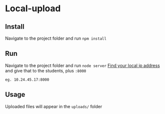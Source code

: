 # Local-upload


## Install
Navigate to the project folder and run `npm install`


## Run
Navigate to the project folder and run `node server`
[Find your local ip address](http://lifehacker.com/5833108/how-to-find-your-local-and-external-ip-address) and give that to the students, plus `:8000`

```
eg. 10.24.45.17:8000
```


## Usage
Uploaded files will appear in the `uploads/` folder